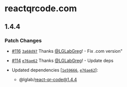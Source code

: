 # reactqrcode.com

## 1.4.4

### Patch Changes

- [#116](https://github.com/LGLabGreg/react-qr-code/pull/116) [`3a68d97`](https://github.com/LGLabGreg/react-qr-code/commit/3a68d9723d71c0f0c2a3faaa25a7e397fab6dfd4) Thanks [@LGLabGreg](https://github.com/LGLabGreg)! - Fix .com version"

- [#114](https://github.com/LGLabGreg/react-qr-code/pull/114) [`e76ae62`](https://github.com/LGLabGreg/react-qr-code/commit/e76ae622ea7a7be7924a60efd7edc1b04b91a956) Thanks [@LGLabGreg](https://github.com/LGLabGreg)! - Update deps

- Updated dependencies [[`1e59666`](https://github.com/LGLabGreg/react-qr-code/commit/1e59666f4b1073bc03fe106259f298dc36953da8), [`e76ae62`](https://github.com/LGLabGreg/react-qr-code/commit/e76ae622ea7a7be7924a60efd7edc1b04b91a956)]:
  - @lglab/react-qr-code@1.4.4
